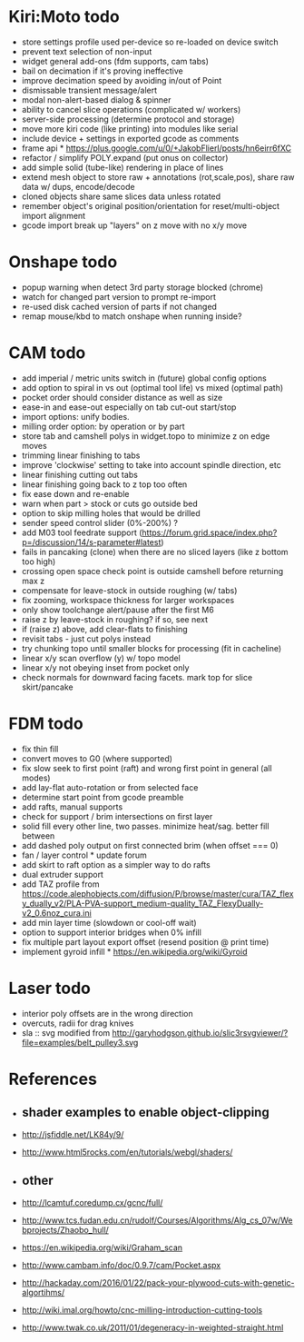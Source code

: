 # Kiri:Moto todo

* store settings profile used per-device so re-loaded on device switch
* prevent text selection of non-input
* widget general add-ons (fdm supports, cam tabs)
* bail on decimation if it's proving ineffective
* improve decimation speed by avoiding in/out of Point
* dismissable transient message/alert
* modal non-alert-based dialog & spinner
* ability to cancel slice operations (complicated w/ workers)
* server-side processing (determine protocol and storage)
* move more kiri code (like printing) into modules like serial
* include device + settings in exported gcode as comments
* frame api * https://plus.google.com/u/0/+JakobFlierl/posts/hn6eirr6fXC
* refactor / simplify POLY.expand (put onus on collector)
* add simple solid (tube-like) rendering in place of lines
* extend mesh object to store raw + annotations (rot,scale,pos), share raw data w/ dups, encode/decode
* cloned objects share same slices data unless rotated
* remember object's original position/orientation for reset/multi-object import alignment
* gcode import break up "layers" on z move with no x/y move

# Onshape todo

* popup warning when detect 3rd party storage blocked (chrome)
* watch for changed part version to prompt re-import
* re-used disk cached version of parts if not changed
* remap mouse/kbd to match onshape when running inside?

# CAM todo

* add imperial / metric units switch in (future) global config options
* add option to spiral in vs out (optimal tool life) vs mixed (optimal path)
* pocket order should consider distance as well as size
* ease-in and ease-out especially on tab cut-out start/stop
* import options: unify bodies.
* milling order option: by operation or by part
* store tab and camshell polys in widget.topo to minimize z on edge moves
* trimming linear finishing to tabs
* improve 'clockwise' setting to take into account spindle direction, etc
* linear finishing cutting out tabs
* linear finishing going back to z top too often
* fix ease down and re-enable
* warn when part > stock or cuts go outside bed
* option to skip milling holes that would be drilled
* sender speed control slider (0%-200%) ?
* add M03 tool feedrate support (https://forum.grid.space/index.php?p=/discussion/14/s-parameter#latest)
* fails in pancaking (clone) when there are no sliced layers (like z bottom too high)
* crossing open space check point is outside camshell before returning max z
* compensate for leave-stock in outside roughing (w/ tabs)
* fix zooming, workspace thickness for larger workspaces
* only show toolchange alert/pause after the first M6
* raise z by leave-stock in roughing? if so, see next
* if (raise z) above, add clear-flats to finishing
* revisit tabs - just cut polys instead
* try chunking topo until smaller blocks for processing (fit in cacheline)
* linear x/y scan overflow (y) w/ topo model
* linear x/y not obeying inset from pocket only
* check normals for downward facing facets. mark top for slice skirt/pancake

# FDM todo

* fix thin fill
* convert moves to G0 (where supported)
* fix slow seek to first point (raft) and wrong first point in general (all modes)
* add lay-flat auto-rotation or from selected face
* determine start point from gcode preamble
* add rafts, manual supports
* check for support / brim intersections on first layer
* solid fill every other line, two passes. minimize heat/sag. better fill between
* add dashed poly output on first connected brim (when offset === 0)
* fan / layer control * update forum
* add skirt to raft option as a simpler way to do rafts
* dual extruder support
* add TAZ profile from https://code.alephobjects.com/diffusion/P/browse/master/cura/TAZ_flexy_dually_v2/PLA-PVA-support_medium-quality_TAZ_FlexyDually-v2_0.6noz_cura.ini
* add min layer time (slowdown or cool-off wait)
* option to support interior bridges when 0% infill
* fix multiple part layout export offset (resend position @ print time)
* implement gyroid infill * https://en.wikipedia.org/wiki/Gyroid

# Laser todo

* interior poly offsets are in the wrong direction
* overcuts, radii for drag knives
* sla :: svg modified from http://garyhodgson.github.io/slic3rsvgviewer/?file=examples/belt_pulley3.svg


# References

* shader examples to enable object-clipping
  -----
* http://jsfiddle.net/LK84y/9/
* http://www.html5rocks.com/en/tutorials/webgl/shaders/

* other
  -----
* http://lcamtuf.coredump.cx/gcnc/full/
* http://www.tcs.fudan.edu.cn/rudolf/Courses/Algorithms/Alg_cs_07w/Webprojects/Zhaobo_hull/
* https://en.wikipedia.org/wiki/Graham_scan
* http://www.cambam.info/doc/0.9.7/cam/Pocket.aspx
* http://hackaday.com/2016/01/22/pack-your-plywood-cuts-with-genetic-algortihms/
* http://wiki.imal.org/howto/cnc-milling-introduction-cutting-tools
* http://www.twak.co.uk/2011/01/degeneracy-in-weighted-straight.html
